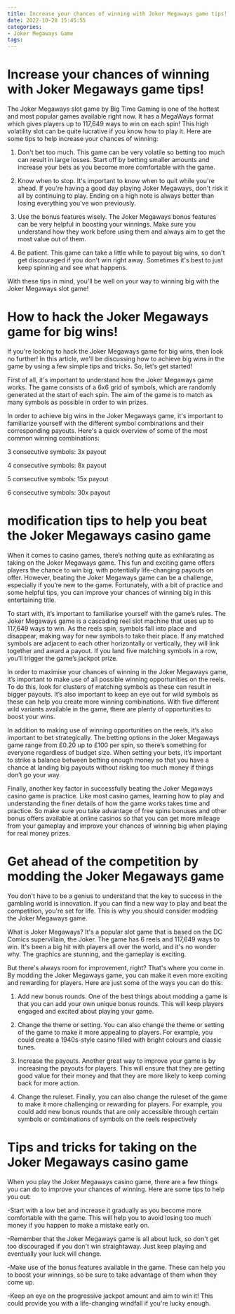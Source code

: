 ```yaml
---
title: Increase your chances of winning with Joker Megaways game tips!
date: 2022-10-28 15:45:55
categories:
- Joker Megaways Game
tags:
---
```



#  Increase your chances of winning with Joker Megaways game tips!

The Joker Megaways slot game by Big Time Gaming is one of the hottest and most popular games available right now. It has a MegaWays format which gives players up to 117,649 ways to win on each spin! This high volatility slot can be quite lucrative if you know how to play it. Here are some tips to help increase your chances of winning:

1. Don't bet too much. This game can be very volatile so betting too much can result in large losses. Start off by betting smaller amounts and increase your bets as you become more comfortable with the game.

2. Know when to stop. It's important to know when to quit while you're ahead. If you're having a good day playing Joker Megaways, don't risk it all by continuing to play. Ending on a high note is always better than losing everything you've won previously.

3. Use the bonus features wisely. The Joker Megaways bonus features can be very helpful in boosting your winnings. Make sure you understand how they work before using them and always aim to get the most value out of them.

4. Be patient. This game can take a little while to payout big wins, so don't get discouraged if you don't win right away. Sometimes it's best to just keep spinning and see what happens.

With these tips in mind, you'll be well on your way to winning big with the Joker Megaways slot game!

#  How to hack the Joker Megaways game for big wins!

If you're looking to hack the Joker Megaways game for big wins, then look no further! In this article, we'll be discussing how to achieve big wins in the game by using a few simple tips and tricks. So, let's get started!

First of all, it's important to understand how the Joker Megaways game works. The game consists of a 6x6 grid of symbols, which are randomly generated at the start of each spin. The aim of the game is to match as many symbols as possible in order to win prizes.

In order to achieve big wins in the Joker Megaways game, it's important to familiarize yourself with the different symbol combinations and their corresponding payouts. Here's a quick overview of some of the most common winning combinations:

3 consecutive symbols: 3x payout

4 consecutive symbols: 8x payout

5 consecutive symbols: 15x payout

6 consecutive symbols: 30x payout


#  modification tips to help you beat the Joker Megaways casino game

When it comes to casino games, there’s nothing quite as exhilarating as taking on the Joker Megaways game. This fun and exciting game offers players the chance to win big, with potentially life-changing payouts on offer. However, beating the Joker Megaways game can be a challenge, especially if you’re new to the game. Fortunately, with a bit of practice and some helpful tips, you can improve your chances of winning big in this entertaining title.

To start with, it’s important to familiarise yourself with the game’s rules. The Joker Megaways game is a cascading reel slot machine that uses up to 117,649 ways to win. As the reels spin, symbols fall into place and disappear, making way for new symbols to take their place. If any matched symbols are adjacent to each other horizontally or vertically, they will link together and award a payout. If you land five matching symbols in a row, you’ll trigger the game’s jackpot prize.

In order to maximise your chances of winning in the Joker Megaways game, it’s important to make use of all possible winning opportunities on the reels. To do this, look for clusters of matching symbols as these can result in bigger payouts. It’s also important to keep an eye out for wild symbols as these can help you create more winning combinations. With five different wild variants available in the game, there are plenty of opportunities to boost your wins.

In addition to making use of winning opportunities on the reels, it’s also important to bet strategically. The betting options in the Joker Megaways game range from £0.20 up to £100 per spin, so there’s something for everyone regardless of budget size. When setting your bets, it’s important to strike a balance between betting enough money so that you have a chance at landing big payouts without risking too much money if things don’t go your way.

Finally, another key factor in successfully beating the Joker Megaways casino game is practice. Like most casino games, learning how to play and understanding the finer details of how the game works takes time and practice. So make sure you take advantage of free spins bonuses and other bonus offers available at online casinos so that you can get more mileage from your gameplay and improve your chances of winning big when playing for real money prizes.

#  Get ahead of the competition by modding the Joker Megaways game

You don't have to be a genius to understand that the key to success in the gambling world is innovation. If you can find a new way to play and beat the competition, you're set for life. This is why you should consider modding the Joker Megaways game.

What is Joker Megaways? It's a popular slot game that is based on the DC Comics supervillain, the Joker. The game has 6 reels and 117,649 ways to win. It's been a big hit with players all over the world, and it's no wonder why. The graphics are stunning, and the gameplay is exciting.

But there's always room for improvement, right? That's where you come in. By modding the Joker Megaways game, you can make it even more exciting and rewarding for players. Here are just some of the ways you can do this:

1. Add new bonus rounds. One of the best things about modding a game is that you can add your own unique bonus rounds. This will keep players engaged and excited about playing your game.

2. Change the theme or setting. You can also change the theme or setting of the game to make it more appealing to players. For example, you could create a 1940s-style casino filled with bright colours and classic tunes.

3. Increase the payouts. Another great way to improve your game is by increasing the payouts for players. This will ensure that they are getting good value for their money and that they are more likely to keep coming back for more action.

4. Change the ruleset. Finally, you can also change the ruleset of the game to make it more challenging or rewarding for players. For example, you could add new bonus rounds that are only accessible through certain symbols or combinations of symbols on the reels respectively

#  Tips and tricks for taking on the Joker Megaways casino game

When you play the Joker Megaways casino game, there are a few things you can do to improve your chances of winning. Here are some tips to help you out:

-Start with a low bet and increase it gradually as you become more comfortable with the game. This will help you to avoid losing too much money if you happen to make a mistake early on.

-Remember that the Joker Megaways game is all about luck, so don't get too discouraged if you don't win straightaway. Just keep playing and eventually your luck will change.

-Make use of the bonus features available in the game. These can help you to boost your winnings, so be sure to take advantage of them when they come up.

-Keep an eye on the progressive jackpot amount and aim to win it! This could provide you with a life-changing windfall if you're lucky enough.